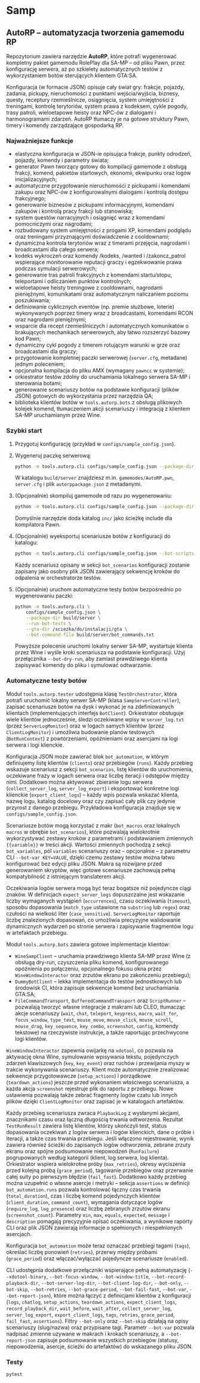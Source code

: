 # Samp

## AutoRP – automatyzacja tworzenia gamemodu RP

Repozytorium zawiera narzędzie **AutoRP**, które potrafi wygenerować kompletny pakiet
gamemodu RolePlay dla SA-MP – od pliku Pawn, przez konfigurację serwera, aż po szkielety
automatycznych testów z wykorzystaniem botów sterujących klientem GTA:SA.

Konfiguracja (w formacie JSON) opisuje cały świat gry: frakcje, pojazdy, zadania, pickupy,
nieruchomości z punktami wejścia/wyjścia, biznesy, questy, receptury rzemieślnicze,
osiągnięcia, system umiejętności z treningami, kontrolę terytoriów, system prawa z kodeksem,
cykle pogody, trasy patroli, wieloetapowe heisty oraz NPC-ów z dialogami i harmonogramami
zdarzeń. AutoRP tłumaczy je na gotowe struktury Pawn, timery i komendy zarządzające
gospodarką RP.

### Najważniejsze funkcje
- elastyczna konfiguracja w JSON-ie opisująca frakcje, punkty odrodzeń, pojazdy,
  komendy i parametry świata;
- generator Pawn tworzący gotowy do kompilacji gamemode z obsługą frakcji, komend,
  pakietów startowych, ekonomii, ekwipunku oraz logów inicjalizacyjnych;
- automatyczne przygotowanie nieruchomości z pickupami i komendami zakupu oraz NPC-ów
  z konfigurowalnymi dialogami i kontrolą dostępu frakcyjnego;
- generowanie biznesów z pickupami informacyjnymi, komendami zakupów i kontrolą pracy
  frakcji lub stanowiska;
- system questów narracyjnych i osiągnięć wraz z komendami pomocniczymi oraz nagrodami;
- rozbudowany system umiejętności z progami XP, komendami podglądu oraz treningami
  przyznającymi doświadczenie z cooldownami;
- dynamiczna kontrola terytoriów wraz z timerami przejęcia, nagrodami i broadcastami dla
  całego serwera;
- kodeks wykroczeń oraz komendy /kodeks, /wanted i /zakoncz_patrol wspierające monitorowanie
  reputacji graczy i egzekwowanie prawa podczas symulacji serwerowych;
- generowanie tras patroli frakcyjnych z komendami startu/stopu, teleportami i odliczaniem
  punktów kontrolnych;
- wieloetapowe heisty treningowe z cooldownami, nagrodami pieniężnymi, komunikatami oraz
  automatycznym naliczaniem poziomu poszukiwania;
- definiowanie cyklicznych eventów (np. premie służbowe, loterie) wykonywanych poprzez
  timery wraz z broadcastami, komendami RCON oraz nagrodami pieniężnymi;
- wsparcie dla recept rzemieślniczych i automatycznych komunikatów o brakujących
  mechanikach serwerowych, aby łatwo rozszerzyć bazowy kod Pawn;
- dynamiczny cykl pogody z timerem rotującym warunki w grze oraz broadcastami dla graczy;
- przygotowanie kompletnej paczki serwerowej (`server.cfg`, metadane) jednym poleceniem;
- opcjonalna kompilacja do pliku AMX (wymagany `pawncc` w systemie);
- orkiestrator testów zdolny do uruchamiania lokalnego serwera SA-MP i sterowania botami;
- generowanie scenariuszy botów na podstawie konfiguracji (plików JSON) gotowych do
  wykorzystania przez narzędzia QA;
- biblioteka klientów botów w `tools.autorp.bots` z obsługą plikowych kolejek komend,
  tłumaczeniem akcji scenariuszy i integracją z klientem SA-MP uruchamianym przez Wine.

### Szybki start
1. Przygotuj konfigurację (przykład w `configs/sample_config.json`).
2. Wygeneruj paczkę serwerową:
   ```bash
   python -m tools.autorp.cli configs/sample_config.json --package-dir build/server
   ```
   W katalogu `build/server` znajdziesz m.in. `gamemodes/AutoRP.pwn`, `server.cfg` i plik
   `autorppackage.json` z metadanymi.
3. (Opcjonalnie) skompiluj gamemode od razu po wygenerowaniu:
   ```bash
   python -m tools.autorp.cli configs/sample_config.json --package-dir build/server --compile
   ```
   Domyślnie narzędzie doda katalog `inc/` jako ścieżkę include dla kompilatora Pawn.

4. (Opcjonalnie) wyeksportuj scenariusze botów z konfiguracji do katalogu:
   ```bash
   python -m tools.autorp.cli configs/sample_config.json --bot-scripts-dir build/bots
   ```
   Każdy scenariusz opisany w sekcji `bot_scenarios` konfiguracji zostanie zapisany jako osobny
   plik JSON zawierający sekwencję kroków do odpalenia w orchestratorze testów.

5. (Opcjonalnie) uruchom automatyczne testy botów bezpośrednio po wygenerowaniu paczki:
   ```bash
   python -m tools.autorp.cli \
       configs/sample_config.json \
       --package-dir build/server \
       --run-bot-tests \
       --gta-dir /sciezka/do/instalacji/gta \
       --bot-command-file build/server/bot_commands.txt
   ```
   Powyższe polecenie uruchomi lokalny serwer SA-MP, wystartuje klienta przez Wine i wyśle
   kroki scenariusza na podstawie konfiguracji. Użyj przełącznika `--bot-dry-run`, aby
   zamiast prawdziwego klienta zapisywać komendy do pliku i symulować odtwarzanie.

### Automatyczne testy botów
Moduł `tools.autorp.tester` udostępnia klasę `TestOrchestrator`, która potrafi uruchomić
lokalny serwer SA-MP (klasa `SampServerController`), zapisać scenariusze botów na dysk i
wykonać je na zdefiniowanych klientach (implementujących interfejs `BotClient`). Orkiestrator
obsługuje wiele klientów jednocześnie, śledzi oczekiwane wpisy w `server_log.txt` (przez
`ServerLogMonitor`) oraz w logach samych klientów (przez `ClientLogMonitor`) i umożliwia
budowanie planów testowych (`BotRunContext`) z powtórzeniami, opóźnieniami oraz asercjami na
logi serwera i logi klienckie.

Konfiguracja JSON może zawierać blok `bot_automation`, w którym definiujemy listę klientów
(`clients`) oraz przebiegów (`runs`). Każdy przebieg wskazuje scenariusz z sekcji
`bot_scenarios`, listę klientów do uruchomienia, oczekiwane frazy w logach serwera oraz
liczbę iteracji i odstępów między nimi. Dodatkowo można aktywować zbieranie logu serwera
(`collect_server_log`, `server_log_export`) i eksportować konkretne logi klienckie
(`export_client_logs`) – każdy wpis pozwala wskazać klienta, nazwę logu, katalog docelowy
oraz czy zapisać cały plik czy jedynie przyrost z danego przebiegu. Przykładowa konfiguracja
znajduje się w `configs/sample_config.json`.

Scenariusze botów mogą korzystać z makr (`bot_macros` oraz lokalnych `macros` w obrębie
`bot_scenarios`), które pozwalają wielokrotnie wykorzystywać zestawy kroków z parametrami i
podstawianiem zmiennych `{{variable}}` w treści akcji. Wartości zmiennych pochodzą z sekcji
`bot_variables`, pól `variables` scenariuszy oraz – opcjonalnie – z parametru CLI
`--bot-var KEY=VALUE`, dzięki czemu zestawy testów można łatwo konfigurować bez edycji pliku
JSON. Makra są rozwijane przed generowaniem skryptów, więc gotowe scenariusze zachowują pełną
kompatybilność z istniejącym translaterem akcji.

Oczekiwania logów serwera mogą być teraz bogatsze niż pojedyncze ciągi znaków. W definicjach
`expect_server_logs` dopuszczalne jest wskazanie liczby wymaganych wystąpień (`occurrences`),
czasu oczekiwania (`timeout`), sposobu dopasowania (`match_type` ustawione na `substring` lub
`regex`) oraz czułości na wielkość liter (`case_sensitive`). `ServerLogMonitor` raportuje liczbę
znalezionych dopasowań, co umożliwia precyzyjne walidowanie dynamicznych wydarzeń po stronie
serwera i zapisywanie fragmentów logu w artefaktach przebiegu.

Moduł `tools.autorp.bots` zawiera gotowe implementacje klientów:

- `WineSampClient` – uruchamia prawdziwego klienta SA-MP przez Wine (z obsługą dry-run,
  czyszczenia pliku komend, konfigurowanego opóźnienia po połączeniu, opcjonalnego fokusu
  okna przez `WineWindowInteractor` oraz zrzutów ekranu po zakończeniu przebiegu);
- `DummyBotClient` – lekka implementacja do testów jednostkowych lub środowisk CI, która
  zapisuje sekwencje komend bez uruchamiania GTA:SA;
- `FileCommandTransport`, `BufferedCommandTransport` oraz `ScriptRunner` – pozwalają tworzyć
  własne integracje z makrami lub CLEO, tłumacząc akcje scenariuszy (`wait`, `chat`,
  `teleport`, `keypress`, `macro`, `wait_for`, `focus_window`, `type_text`, `mouse_move`,
  `mouse_click`, `mouse_scroll`, `mouse_drag`, `key_sequence`, `key_combo`, `screenshot`,
  `config`, komendy tekstowe)
  na rzeczywiste instrukcje, a także raportując przechwycone logi klientów.

`WineWindowInteractor` zapewnia owijarkę na `xdotool`, co pozwala na aktywację okna Wine,
symulowanie wpisywania tekstu, pojedynczych zdarzeń klawiszowych (`key`, `key_event`) oraz
ruchów i przewijania myszy w trakcie wykonywania scenariuszy. Klient może automatycznie
zrealizować sekwencje przygotowawcze (`setup_actions`) i porządkowe (`teardown_actions`)
jeszcze przed wykonaniem właściwego scenariusza, a każda akcja `screenshot` rejestruje plik do
raportu z przebiegu. Nowe ustawienia pozwalają także zebrać fragmenty logów czatu lub innych
plików dzięki `ClientLogMonitor` oraz zapisać je w katalogach artefaktów.

Każdy przebieg scenariusza zwraca `PlaybackLog` z wysłanymi akcjami, znacznikami czasu oraz
łączną długością trwania odtworzenia. Rezultat `TestRunResult` zawiera listę klientów, którzy
ukończyli test, status dopasowania oczekiwań z logów serwera i logów klienckich, dane o próbie
i iteracji, a także czas trwania przebiegu. Jeśli włączono rejestrowanie, wynik zawiera również
ścieżki do zapisanych logów odtworzenia, zebrane zrzuty ekranu oraz spójne podsumowanie
niepowodzeń (`RunFailure`) pogrupowanych według kategorii (klient, log serwera, log klienta).
Orkiestrator wspiera wielokrotne próby (`max_retries`), okresy wyciszenia przed kolejną próbą
(`grace_period`), tagowanie przebiegów oraz przerwanie całej suity po pierwszym błędzie
(`fail_fast`). Dodatkowo każdy przebieg można uzupełnić o własne asercje i metryki – sekcja
`assertions` w definicji `bot_automation.runs` pozwala kontrolować łączny czas trwania
(`total_duration`), czas i liczbę komend pojedynczych klientów (`client_duration`,
`command_count`), wymagania dotyczące logów (`require_log`, `log_presence`) oraz liczbę
zebranych zrzutów ekranu (`screenshot_count`). Parametry `min`, `max`, `equals`, `expected`,
`message` i `description` pomagają precyzyjnie opisać oczekiwania, a wynikowe raporty CLI oraz
plik JSON zawierają informacje o spełnionych i niespełnionych asercjach.

Konfiguracja `bot_automation` może teraz oznaczać przebiegi tagami (`tags`), określać liczbę
ponowień (`retries`), przerwy między próbami (`grace_period`) oraz włączać/wyłączać pojedyncze
scenariusze (`enabled`).

CLI udostępnia dodatkowe przełączniki wspierające pełną automatyzację (`--xdotool-binary`,
`--bot-focus-window`, `--bot-window-title`, `--bot-record-playback-dir`,
`--bot-server-log-dir`, `--bot-client-log-dir`, `--bot-only`, `--bot-skip`,
`--bot-retries`, `--bot-grace-period`, `--bot-fail-fast`, `--bot-var`,
`--bot-report-json`), które można łączyć z definicjami klientów z konfiguracji (`logs`,
`chatlog`, `setup_actions`, `teardown_actions`, `expect_client_logs`,
`record_playback_dir`, `wait_before`, `wait_after`, `collect_server_log`,
`server_log_export`, `export_client_logs`, `tags`, `retries`, `grace_period`,
`fail_fast`, `assertions`). Filtry `--bot-only` oraz `--bot-skip` działają na opisy scenariuszy
(slug/nazwa) oraz przypisane tagi. Parametr `--bot-var` pozwala nadpisać zmienne używane w
makrach i krokach scenariuszy, a `--bot-report-json` zapisuje podsumowanie wszystkich
przebiegów (statusy, niepowodzenia, asercje, ścieżki do artefaktów) do wskazanego pliku JSON.

### Testy
```bash
pytest
```
